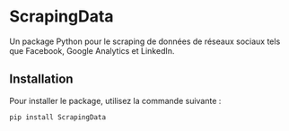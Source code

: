 # ScrapingData

Un package Python pour le scraping de données de réseaux sociaux tels que Facebook, Google Analytics et LinkedIn.

## Installation

Pour installer le package, utilisez la commande suivante :

```bash
pip install ScrapingData

